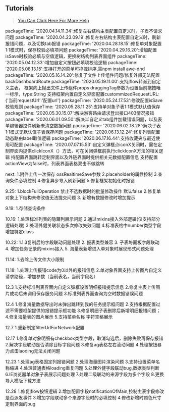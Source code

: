 ## Tutorials

> [You Can Click Here For More Help](https://gitee.com/bojun_front_end/r3-project-template/wikis/burgeon-r3)
>

packageTime: '2020.04.14.11.34':修复左右结构主表配置自定义时，子表不请求问题
packageTime: '2020.04.23.09.19':修复左右结构主表配置自定义时，刷新报错问题，以及切换tab报错
packageTime: '2020.04.28.18.15':修复单对象配置1:1模式时，保存校验必填项问题
packageTime: '2020.04.29.16.20':增加配置isSave时校验必填与空值逻辑，更换树结构列表界面组件
packageTime: '2020.05.04.12.33':增加自定义按钮必填项校验逻辑
packageTime: '2020.05.08.13.15':支持打开的菜单可拖拽排序,需npm install awe-dnd
packageTime: '2020.05.16.14.20':修复了文件上传组件问题/修复外部无法配置backDashboardRoute
packageTime: '2020.05.19.11.00':支持jflow转派到自定义主表，
                                框架向上抛出文件上传组件props   draggingTag参数为设置当前拖拽唯一标示，type:String
                                支持框架内置自定义界面配置custommizedRequestURL:{'当前requestUrl':'配置url'}
packageTime: '2020.05.24.17.53':修改配置isSave校验规则
packageTime: '2020.05.28.11.25':支持单对象子表1:1模式默认值保存
packageTime: '2020.05.30.15.07':解决游客路由请求登出接口403情况报错
packageTime: '2020.06.01.09.50':解决半自定义tab组件加载错误问题，以及表单编辑器控件刷新未清空数据问题
packageTime: '2020.06.02.18.28':解决子表1:1模式无默认值子表保存问题
packageTime: '2020.06.13.12.24':修复列表配置动态路由label取值逻辑
packageTime: '2020.06.17.16.44':支持收藏夹与最近使用可配置
packageTime: '2020.07.07.15.53':自定义弹框点iconX关闭时，需在定制界面内提供clickIconX（）方法，可在关闭弹框前执行clickIconX方法的相关逻辑
                                持配置界面跳转定制界面以及外链界面时提供相关元数据配置信息
                                支持配置actionView为false时，列表界面表格双击不做跳转

next: 1.附件上传一次保存  ossRealtimeSave参数
      2.placeholder的属性控制
      3.查询条件必填控制
      4.修复异步导入刷新问题
      5.修复框架初始化时报错

9.25: 1.blockFullOperation  禁止不选数据时的批量修改操作 默认false
      2.修复单对象上下结构未修改值无法提交问题
      3. 新增有数据修改时增加提示
      

9.19: 1.存储查询条件

10.16: 1.处理标准列表的隐藏列展示问题
       2.通过mixins接入外部逻辑(仅支持部分逻辑处理)
       3.处理外健关联状态多次修改失效问题
       4.标准表格中number类型字段增加特定class

10.22: 1.1.3复制后的字段联动问题处理
       2. 报表类型兼容
       3. 子表垮面板字段联动
       4. 增加任务记录的mixins接入
       5. 海量表新增进入单对象时展现形式问题处理
       


11.14:
       1.去除上传文件大小限制






11.18:
      1.处理上传报错code为0以外的报错信息
      2.单对象界面支持上传图片自定义请求路径，增加参数（当前表名，当前字段名）






12.3
     1.支持标准列表界面内自定义弹框设置明细报错提示信息
     2.修复主表上传图片成功后未调用保存服务问题
     3.标准列表界面查询为空时数据错误问题
     <!-- 3.网页链接类型新增跳转labelName自动识别为新增 -->


12.4
     1.修复海量数据导出时未弹出跳转到我的任务提示框问题
     2.支持根据配置过滤不需要框架提供的报错提示框功能
     3.修复明细子表删除后新增明细报错问题；
     4.修复海量表的图片展示
     5.支持菜单名称&nbsp;字符空格展示



12.7
     1.重新制定filterUrlForNetwork配置


12.17
     1.修复单对象明细有checkbox类型字段，取消勾选后，删除失败再保存报错
     2.解决字段联动是否清除目标字段问题
     3.修复ag表格左右滚动问题
     4.处理按钮暴力点击laoding无法关闭问题
 

12.23
     1.处理ag表格固定列报错问题
     2.处理海量图片渲染问题
     3.支持设置菜单名称缩进
     4.处理普通表格loading重复问题
     5.处理外健字段联动bug,数据类型判断
     6.IE浏览器单对象子表展示问题处理
     7.处理二级联动的来源字段为多个字段
     8.更换导入模版下载方法


12.28
     1.修复jflow按钮逻辑
     2.增加配置字段notificationOfMain,控制主表字段修改是否派发事件
     3.增加字段联动多个来源字段时的必填控制
     4.修改新增时颜色尺寸定制界面的bug